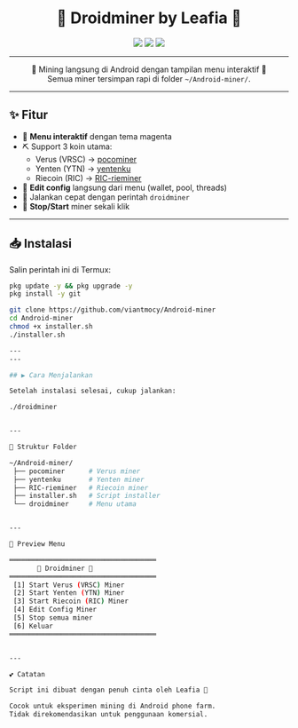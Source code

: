 

<h1 align="center">💎 Droidminer by Leafia 💎</h1>

<p align="center">
  <img src="https://img.shields.io/badge/Platform-Android%20%7C%20Termux-magenta?style=for-the-badge" />
  <img src="https://img.shields.io/badge/Language-Bash-green?style=for-the-badge" />
  <img src="https://img.shields.io/badge/Made%20with-%F0%9F%92%95%20by%20Leafia-pink?style=for-the-badge" />
</p>

---

<p align="center">
  🌸 Mining langsung di Android dengan tampilan menu interaktif 🌸<br/>
  Semua miner tersimpan rapi di folder <code>~/Android-miner/</code>.
</p>

---

## ✨ Fitur
- 🎨 **Menu interaktif** dengan tema magenta  
- ⛏️ Support 3 koin utama:
  - Verus (VRSC) → [pocominer](https://github.com/viantmocy/pocominer)
  - Yenten (YTN) → [yentenku](https://github.com/viantmocy/yentenku)
  - Riecoin (RIC) → [RIC-rieminer](https://github.com/viantmocy/RIC-rieminer)
- 📝 **Edit config** langsung dari menu (wallet, pool, threads)  
- 🚀 Jalankan cepat dengan perintah `droidminer`  
- 🔧 **Stop/Start** miner sekali klik  

---

## 📥 Instalasi

Salin perintah ini di Termux:

```bash
pkg update -y && pkg upgrade -y
pkg install -y git

git clone https://github.com/viantmocy/Android-miner
cd Android-miner
chmod +x installer.sh
./installer.sh

---
---

## ▶️ Cara Menjalankan

Setelah instalasi selesai, cukup jalankan:

./droidminer


---

📂 Struktur Folder

~/Android-miner/
 ├── pocominer      # Verus miner
 ├── yentenku       # Yenten miner
 ├── RIC-rieminer   # Riecoin miner
 ├── installer.sh   # Script installer
 └── droidminer     # Menu utama


---

🌸 Preview Menu

═════════════════════════════════════
       💎 Droidminer 💎
═════════════════════════════════════
 [1] Start Verus (VRSC) Miner
 [2] Start Yenten (YTN) Miner
 [3] Start Riecoin (RIC) Miner
 [4] Edit Config Miner
 [5] Stop semua miner
 [6] Keluar
═════════════════════════════════════


---

💕 Catatan

Script ini dibuat dengan penuh cinta oleh Leafia 💖

Cocok untuk eksperimen mining di Android phone farm.
Tidak direkomendasikan untuk penggunaan komersial.


